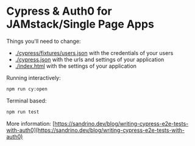 # Cypress & Auth0 for JAMstack/Single Page Apps

Things you'll need to change:

- [./cypress/fixtures/users.json](./cypress/fixtures/users.json) with the credentials of your users
- [./cypress.json](./cypress.json) with the urls and settings of your application
- [./index.html](./index.html) with the settings of your application

Running interactively:

```bash
npm run cy:open
```

Terminal based:

```bash
npm run test
```

More information: [https://sandrino.dev/blog/writing-cypress-e2e-tests-with-auth0](https://sandrino.dev/blog/writing-cypress-e2e-tests-with-auth0)
